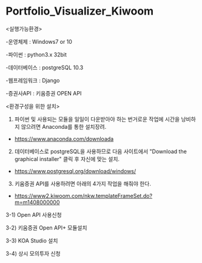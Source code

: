 # Portfolio_Visualizer_Kiwoom

<실행가능환경>

-운영체제 : Windows7 or 10

-파이썬 : python3.x 32bit

-데이터베이스 : postgreSQL 10.3

-웹프레임워크 : Django

-증권사API : 키움증권 OPEN API



<환경구성을 위한 설치>

1. 파이썬 및 사용되는 모듈을 일일이 다운받아야 하는 번거로운 작업에 시간을 낭비하지 않으려면 Anaconda를 통한 설치장려.

- https://www.anaconda.com/downloada


2. 데이터베이스로 postgreSQL을 사용하므로 다음 사이트에서 "Download the graphical installer" 클릭 후 자신에 맞는 설치.

- https://www.postgresql.org/download/windows/


3. 키움증권 API를 사용하려면 아래의 4가지 작업을 해줘야 한다.

- https://www2.kiwoom.com/nkw.templateFrameSet.do?m=m1408000000

3-1) Open API 사용신청

3-2) 키움증권 Open API+ 모듈설치

3-3) KOA Studio 설치

3-4) 상시 모의투자 신청
